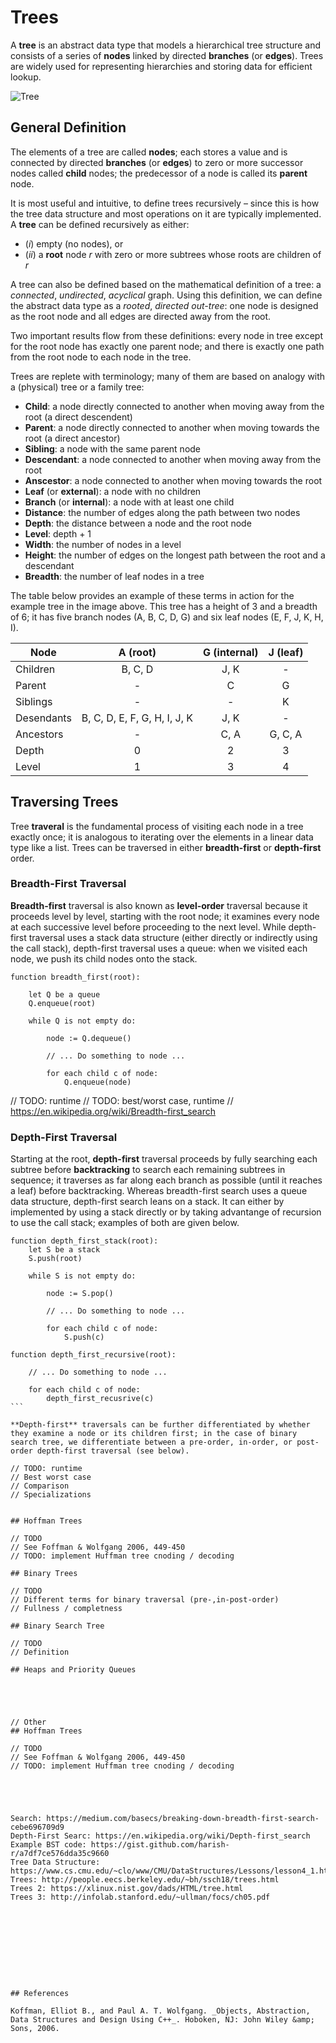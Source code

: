 # Trees

A **tree** is an abstract data type that models a hierarchical tree structure and consists of a series of **nodes** linked by directed **branches** (or **edges**). Trees are widely used for representing hierarchies and storing data for efficient lookup.

![Tree](https://www.thecrazyprogrammer.com/wp-content/uploads/2019/09/General-Tree-Structure.png)

## General Definition

The elements of a tree are called **nodes**; each stores a value and is connected by directed **branches** (or **edges**) to zero or more successor nodes called **child** nodes; the predecessor of a node is called its **parent** node.

It is most useful and intuitive, to define trees recursively – since this is how the tree data structure and most operations on it are typically implemented. A **tree** can be defined recursively as either:

* (*i*) empty (no nodes), or 
* (*ii*) a **root** node *r* with zero or more subtrees whose roots are children of *r*

A tree can also be defined based on the mathematical definition of a tree: a *connected*, *undirected*, *acyclical* graph. Using this definition, we can define the abstract data type as a *rooted*, *directed* *out-tree*: one node is designed as the root node and all edges are directed away from the root. 

Two important results flow from these definitions: every node in tree except for the root node has exactly one parent node; and there is exactly one path from the root node to each node in the tree.

Trees are replete with terminology; many of them are based on analogy with a (physical) tree or a family tree:

* **Child**: a node directly connected to another when moving away from the root (a direct descendent)
* **Parent**: a node directly connected to another when moving towards the root (a direct ancestor)
* **Sibling**: a node with the same parent node
* **Descendant**:  a node connected to another when moving away from the root
* **Anscestor**: a node connected to another when moving towards the root 
* **Leaf** (or **external**): a node with no children
* **Branch** (or **internal**): a node with at least one child
* **Distance**: the number of edges along the path between two nodes
* **Depth**: the distance between a node and the root node
* **Level**: depth + 1
* **Width**: the number of nodes in a level
* **Height**: the number of edges on the longest path between the root and a descendant
* **Breadth**: the number of leaf nodes in a tree

The table below provides an example of these terms in action for the example tree in the image above. This tree has a height of 3 and a breadth of 6; it has five branch nodes (A, B, C, D, G) and six leaf nodes (E, F, J, K, H, I).

| Node          | A (root)                     | G (internal)        | J (leaf)       |
|---------------|:----------------------------:|:-------------------:|:--------------:|
| Children      | B, C, D                      | J, K                | -              |
| Parent        | -                            | C                   | G              |
| Siblings      | -                            | -                   | K              |
| Desendants    | B, C, D, E, F, G, H, I, J, K | J, K                | -              |
| Ancestors     | -                            | C, A                | G, C, A        |
| Depth         | 0                            | 2                   | 3              |
| Level         | 1                            | 3                   | 4              |


## Traversing Trees

Tree **traveral** is the fundamental process of visiting each node in a tree exactly once; it is analogous to iterating over the elements in a linear data type like a list. Trees can be traversed in either **breadth-first** or **depth-first** order.

### Breadth-First Traversal

**Breadth-first** traversal is also known as **level-order** traversal because it proceeds level by level, starting with the root node; it examines every node at each successive level before proceeding to the next level. While depth-first traversal uses a stack data structure (either directly or indirectly using the call stack), depth-first traversal uses a queue: when we visited each node, we push its child nodes onto the stack.

````
function breadth_first(root):

    let Q be a queue
    Q.enqueue(root)

    while Q is not empty do:

        node := Q.dequeue()

        // ... Do something to node ...

        for each child c of node:
            Q.enqueue(node)

````

// TODO: runtime
// TODO: best/worst case, runtime
// https://en.wikipedia.org/wiki/Breadth-first_search

### Depth-First Traversal

Starting at the root, **depth-first** traversal proceeds by fully searching each subtree before **backtracking** to search each remaining subtrees in sequence; it traverses as far along each branch as possible (until it reaches a leaf) before backtracking. Whereas breadth-first search uses a queue data structure, depth-first search leans on a stack. It can either by implemented by using a stack directly or by taking advantange of recursion to use the call stack; examples of both are given below.

````
function depth_first_stack(root):
    let S be a stack
    S.push(root)

    while S is not empty do:

        node := S.pop()

        // ... Do something to node ...

        for each child c of node:
            S.push(c)

function depth_first_recursive(root):

    // ... Do something to node ...

    for each child c of node:
        depth_first_recusrive(c)
```

**Depth-first** traversals can be further differentiated by whether they examine a node or its children first; in the case of binary search tree, we differentiate between a pre-order, in-order, or post-order depth-first traversal (see below).

// TODO: runtime
// Best worst case
// Comparison
// Specializations


## Hoffman Trees

// TODO
// See Foffman & Wolfgang 2006, 449-450
// TODO: implement Huffman tree cnoding / decoding

## Binary Trees

// TODO
// Different terms for binary traversal (pre-,in-post-order)
// Fullness / completness

## Binary Search Tree

// TODO
// Definition

## Heaps and Priority Queues





// Other
## Hoffman Trees

// TODO
// See Foffman & Wolfgang 2006, 449-450
// TODO: implement Huffman tree cnoding / decoding





Search: https://medium.com/basecs/breaking-down-breadth-first-search-cebe696709d9
Depth-First Searc: https://en.wikipedia.org/wiki/Depth-first_search
Example BST code: https://gist.github.com/harish-r/a7df7ce576dda35c9660 
Tree Data Structure: https://www.cs.cmu.edu/~clo/www/CMU/DataStructures/Lessons/lesson4_1.htm 
Trees: http://people.eecs.berkeley.edu/~bh/ssch18/trees.html 
Trees 2: https://xlinux.nist.gov/dads/HTML/tree.html 
Trees 3: http://infolab.stanford.edu/~ullman/focs/ch05.pdf 










## References

Koffman, Elliot B., and Paul A. T. Wolfgang. _Objects, Abstraction, Data Structures and Design Using C++_. Hoboken, NJ: John Wiley &amp; Sons, 2006.
